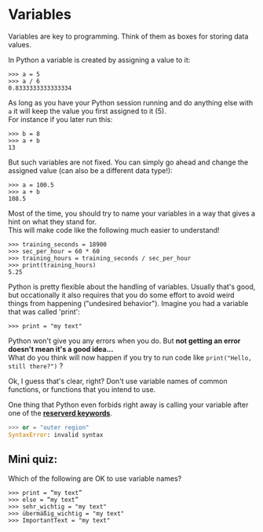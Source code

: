 # Variables

Variables are key to programming. Think of them as boxes for storing data values.

In Python a variable is created by assigning a value to it:
```idle
>>> a = 5
>>> a / 6
0.8333333333333334
```

As long as you have your Python session running and do anything else with `a` it will keep the value you first assigned to it (5).  
For instance if you later run this:
```idle
>>> b = 8
>>> a + b
13
```

But such variables are not fixed. You can simply go ahead and change the assigned value (can also be a different data type!):
```idle
>>> a = 100.5
>>> a + b
108.5
```

Most of the time, you should try to name your variables in a way that gives a hint on what they stand for.  
This will make code like the following much easier to understand!
```idle
>>> training_seconds = 18900
>>> sec_per_hour = 60 * 60
>>> training_hours = training_seconds / sec_per_hour
>>> print(training_hours)
5.25
```

Python is pretty flexible about the handling of variables. 
Usually that's good, but occationally it also requires that you do some effort to avoid weird things from happening ("undesired behavior").
Imagine you had a variable that was called 'print':
```idle
>>> print = "my text"
```
Python won't give you any errors when you do. But **not getting an error doesn't mean it's a good idea...**  
What do you think will now happen if you try to run code like `print("Hello, still there?")` ? 

Ok, I guess that's clear, right? Don't use variable names of common functions, or functions that you intend to use.

One thing that Python even forbids right away is calling your variable after one of the [**reserverd keywords**](https://www.w3schools.com/python/python_ref_keywords.asp).
<!--pytest-codeblocks:expect-error-->
```python
>>> or = "outer region"
SyntaxError: invalid syntax
```

## Mini quiz:

Which of the following are OK to use variable names?
```
>>> print = “my text”
>>> else = “my text”
>>> sehr_wichtig = "my text"
>>> übermäßig_wichtig = "my text"
>>> ImportantText = "my text"
```




